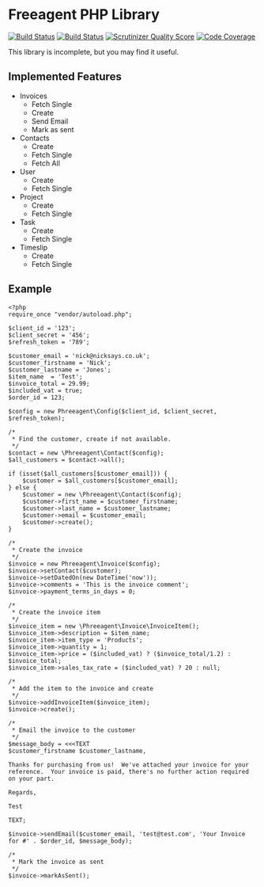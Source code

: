 # Freeagent PHP Library

[![Build Status](https://travis-ci.org/punkstar/phreeagent.png?branch=master)](https://travis-ci.org/punkstar/phreeagent)
[![Build Status](https://travis-ci.org/punkstar/phreeagent.png?branch=develop)](https://travis-ci.org/punkstar/phreeagent)
[![Scrutinizer Quality Score](https://scrutinizer-ci.com/g/punkstar/phreeagent/badges/quality-score.png?s=09805340d3b322a0f649446c484d9134438b7bfd)](https://scrutinizer-ci.com/g/punkstar/phreeagent/)
[![Code Coverage](https://scrutinizer-ci.com/g/punkstar/phreeagent/badges/coverage.png?s=8d4657bf5079fb1142acde10713183cc2051993f)](https://scrutinizer-ci.com/g/punkstar/phreeagent/)

This library is incomplete, but you may find it useful.

## Implemented Features

* Invoices
    * Fetch Single
    * Create
    * Send Email
    * Mark as sent
* Contacts
    * Create
    * Fetch Single
    * Fetch All
* User
    * Create
    * Fetch Single
* Project
    * Create
    * Fetch Single
* Task
    * Create
    * Fetch Single
* Timeslip
    * Create
    * Fetch Single

## Example

    <?php
    require_once "vendor/autoload.php";

    $client_id = '123';
    $client_secret = '456';
    $refresh_token = '789';

    $customer_email = 'nick@nicksays.co.uk';
    $customer_firstname = 'Nick';
    $customer_lastname = 'Jones';
    $item_name  = 'Test';
    $invoice_total = 29.99;
    $included_vat = true;
    $order_id = 123;

    $config = new Phreeagent\Config($client_id, $client_secret, $refresh_token);

    /*
     * Find the customer, create if not available.
     */
    $contact = new \Phreeagent\Contact($config);
    $all_customers = $contact->all();

    if (isset($all_customers[$customer_email])) {
        $customer = $all_customers[$customer_email];
    } else {
        $customer = new \Phreeagent\Contact($config);
        $customer->first_name = $customer_firstname;
        $customer->last_name = $customer_lastname;
        $customer->email = $customer_email;
        $customer->create();
    }

    /*
     * Create the invoice
     */
    $invoice = new Phreeagent\Invoice($config);
    $invoice->setContact($customer);
    $invoice->setDatedOn(new DateTime('now'));
    $invoice->comments = 'This is the invoice comment';
    $invoice->payment_terms_in_days = 0;

    /*
     * Create the invoice item
     */
    $invoice_item = new \Phreeagent\Invoice\InvoiceItem();
    $invoice_item->description = $item_name;
    $invoice_item->item_type = 'Products';
    $invoice_item->quantity = 1;
    $invoice_item->price = ($included_vat) ? ($invoice_total/1.2) : $invoice_total;
    $invoice_item->sales_tax_rate = ($included_vat) ? 20 : null;

    /*
     * Add the item to the invoice and create
     */
    $invoice->addInvoiceItem($invoice_item);
    $invoice->create();

    /*
     * Email the invoice to the customer
     */
    $message_body = <<<TEXT
    $customer_firstname $customer_lastname,

    Thanks for purchasing from us!  We've attached your invoice for your reference.  Your invoice is paid, there's no further action required on your part.

    Regards,

    Test

    TEXT;

    $invoice->sendEmail($customer_email, 'test@test.com', 'Your Invoice for #' . $order_id, $message_body);

    /*
     * Mark the invoice as sent
     */
    $invoice->markAsSent();
